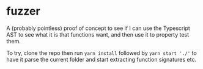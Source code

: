 # fuzzer

A (probably pointless) proof of concept to see if I can use the Typescript AST to see what it is that functions want, and then use it to property test them.

To try, clone the repo then run `yarn install` followed by `yarn start './'` to have it parse the current folder and start extracting function signatures etc.
